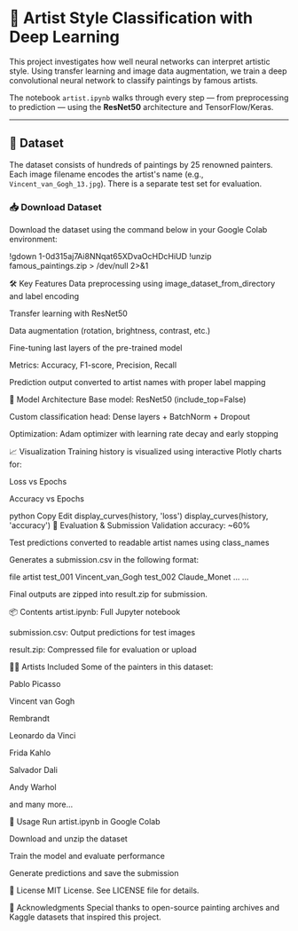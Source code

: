 # 🎨 Artist Style Classification with Deep Learning

This project investigates how well neural networks can interpret artistic style. Using transfer learning and image data augmentation, we train a deep convolutional neural network to classify paintings by famous artists.

The notebook `artist.ipynb` walks through every step — from preprocessing to prediction — using the **ResNet50** architecture and TensorFlow/Keras.

---

## 📂 Dataset

The dataset consists of hundreds of paintings by 25 renowned painters. Each image filename encodes the artist's name (e.g., `Vincent_van_Gogh_13.jpg`). There is a separate test set for evaluation.

### 📥 Download Dataset

Download the dataset using the command below in your Google Colab environment:

!gdown 1-0d315aj7Ai8NNqat65XDvaOcHDcHiUD
!unzip famous_paintings.zip > /dev/null 2>&1


🛠️ Key Features
Data preprocessing using image_dataset_from_directory and label encoding

Transfer learning with ResNet50

Data augmentation (rotation, brightness, contrast, etc.)

Fine-tuning last layers of the pre-trained model

Metrics: Accuracy, F1-score, Precision, Recall

Prediction output converted to artist names with proper label mapping

🧠 Model Architecture
Base model: ResNet50 (include_top=False)

Custom classification head: Dense layers + BatchNorm + Dropout

Optimization: Adam optimizer with learning rate decay and early stopping

📈 Visualization
Training history is visualized using interactive Plotly charts for:

Loss vs Epochs

Accuracy vs Epochs

python
Copy
Edit
display_curves(history, 'loss')
display_curves(history, 'accuracy')
🧪 Evaluation & Submission
Validation accuracy: ~60%

Test predictions converted to readable artist names using class_names

Generates a submission.csv in the following format:

file	artist
test_001	Vincent_van_Gogh
test_002	Claude_Monet
...	...

Final outputs are zipped into result.zip for submission.

📦 Contents
artist.ipynb: Full Jupyter notebook

submission.csv: Output predictions for test images

result.zip: Compressed file for evaluation or upload

🧑‍🎨 Artists Included
Some of the painters in this dataset:

Pablo Picasso

Vincent van Gogh

Rembrandt

Leonardo da Vinci

Frida Kahlo

Salvador Dali

Andy Warhol

and many more...

🚀 Usage
Run artist.ipynb in Google Colab

Download and unzip the dataset

Train the model and evaluate performance

Generate predictions and save the submission

📄 License
MIT License. See LICENSE file for details.

🙌 Acknowledgments
Special thanks to open-source painting archives and Kaggle datasets that inspired this project.

